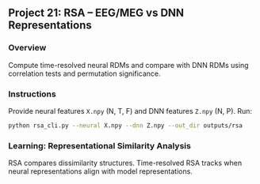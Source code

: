 ## Project 21: RSA – EEG/MEG vs DNN Representations

### Overview
Compute time-resolved neural RDMs and compare with DNN RDMs using correlation tests and permutation significance.

### Instructions
Provide neural features `X.npy` (N, T, F) and DNN features `Z.npy` (N, P). Run:
```bash
python rsa_cli.py --neural X.npy --dnn Z.npy --out_dir outputs/rsa
```

### Learning: Representational Similarity Analysis
RSA compares dissimilarity structures. Time-resolved RSA tracks when neural representations align with model representations.

